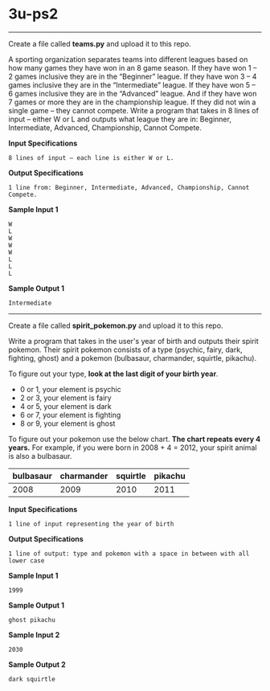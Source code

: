# 3u-ps2
---
Create a file called **teams.py** and upload it to this repo. 

A sporting organization separates teams into different leagues based on how many games they have won in an 8 game season.
If they have won 1 – 2 games inclusive they are in the “Beginner” league. If they have won 3 – 4 games inclusive they are in the “Intermediate” league. If they have won 5 – 6 games inclusive they are in the “Advanced” league. And if they have won 7 games or more they are in the championship league. If they did not win a single game – they cannot compete. Write a program that takes in 8 lines of input – either W or L and outputs what league they are in: Beginner, Intermediate, Advanced, Championship, Cannot Compete.

**Input Specifications**
```
8 lines of input – each line is either W or L.
```

**Output Specifications**
```
1 line from: Beginner, Intermediate, Advanced, Championship, Cannot Compete.
```

**Sample Input 1**
```
W
L
W
W
W
L
L
L
```

**Sample Output 1**
```
Intermediate
```
---
Create a file called **spirit_pokemon.py** and upload it to this repo.

Write a program that takes in the user's year of birth and outputs their spirit pokemon. Their spirit pokemon consists of a type (psychic, fairy, dark, fighting, ghost) and a pokemon (bulbasaur, charmander, squirtle, pikachu).

To figure out your type, **look at the last digit of your birth year**.

- 0 or 1, your element is psychic
- 2 or 3, your element is fairy
- 4 or 5, your element is dark
- 6 or 7, your element is fighting
- 8 or 9, your element is ghost

To figure out your pokemon use the below chart. **The chart repeats every 4 years.** For example, if you were born in 2008 + 4 = 2012, your spirit animal is also a bulbasaur.

|bulbasaur |charmander|squirtle  |pikachu   |
|----------|----------|----------|----------|
|2008      |2009      |2010      |2011      |

**Input Specifications**
```
1 line of input representing the year of birth
```

**Output Specifications**
```
1 line of output: type and pokemon with a space in between with all lower case
```

**Sample Input 1**
```
1999
```

**Sample Output 1**
```
ghost pikachu
```

**Sample Input 2**
```
2030
```

**Sample Output 2**
```
dark squirtle
```
